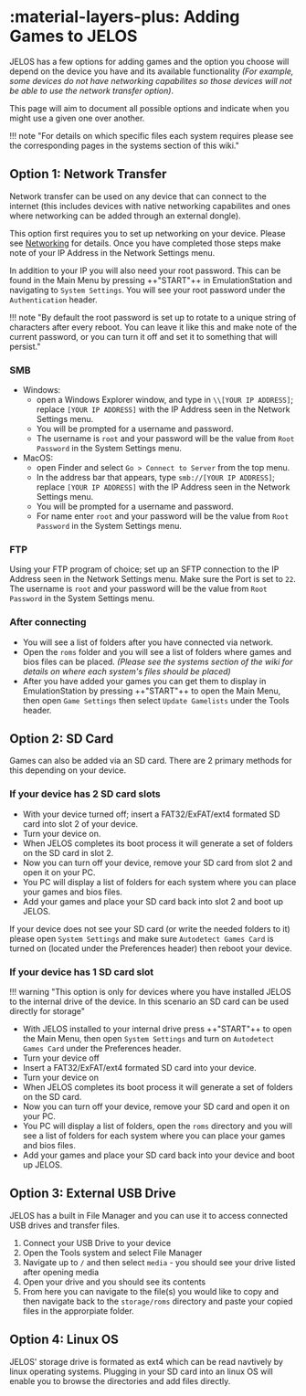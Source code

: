 # :material-layers-plus: Adding Games to JELOS

JELOS has a few options for adding games and the option you choose will depend on the device you have and its available functionality *(For example, some devices do not have networking capabilites so those devices will not be able to use the network transfer option)*.  

This page will aim to document all possible options and indicate when you might use a given one over another.

!!! note "For details on which specific files each system requires please see the corresponding pages in the systems section of this wiki."

## Option 1: Network Transfer

Network transfer can be used on any device that can connect to the internet (this includes devices with native networking capabilites and ones where networking can be added through an external dongle).

This option first requires you to set up networking on your device.  Please see [Networking](../../configure/networking) for details.  Once you have completed those steps make note of your IP Address in the Network Settings menu.

In addition to your IP you will also need your root password.  This can be found in the Main Menu by pressing ++"START"++ in EmulationStation and navigating to `System Settings`.  You will see your root password under the `Authentication` header.

!!! note "By default the root password is set up to rotate to a unique string of characters after every reboot. You can leave it like this and make note of the current password, or you can turn it off and set it to something that will persist."

### SMB

- Windows:
    - open a Windows Explorer window, and type in `\\[YOUR IP ADDRESS]`; replace `[YOUR IP ADDRESS]` with the IP Address seen in the Network Settings menu.
    - You will be prompted for a username and password. 
    - The username is `root` and your password will be the value from `Root Password` in the System Settings menu.
- MacOS: 
    - open Finder and select `Go > Connect to Server` from the top menu.
    - In the address bar that appears, type `smb://[YOUR IP ADDRESS]`; replace `[YOUR IP ADDRESS]` with the IP Address seen in the Network Settings menu.
    - You will be prompted for a username and password.
    - For name enter `root` and your password will be the value from `Root Password` in the System Settings menu.

### FTP

Using your FTP program of choice; set up an SFTP connection to the IP Address seen in the Network Settings menu.  Make sure the Port is set to `22`.  The username is `root` and your password will be the value from `Root Password` in the System Settings menu. 

### After connecting

- You will see a list of folders after you have connected via network.  
- Open the `roms` folder and you will see a list of folders where games and bios files can be placed. *(Please see the systems section of the wiki for details on where each system's files should be placed)*
- After you have added your games you can get them to display in EmulationStation by pressing ++"START"++ to open the Main Menu, then open `Game Settings` then select `Update Gamelists` under the Tools header.

## Option 2: SD Card

Games can also be added via an SD card.  There are 2 primary methods for this depending on your device.

### If your device has 2 SD card slots

- With your device turned off; insert a FAT32/ExFAT/ext4 formated SD card into slot 2 of your device.
- Turn your device on.
- When JELOS completes its boot process it will generate a set of folders on the SD card in slot 2.
- Now you can turn off your device, remove your SD card from slot 2 and open it on your PC.
- You PC will display a list of folders for each system where you can place your games and bios files.
- Add your games and place your SD card back into slot 2 and boot up JELOS.

If your device does not see your SD card (or write the needed folders to it) please open `System Settings` and make sure `Autodetect Games Card` is turned on (located under the Preferences header) then reboot your device.

### If your device has 1 SD card slot

!!! warning "This option is only for devices where you have installed JELOS to the internal drive of the device. In this scenario an SD card can be used directly for storage"

- With JELOS installed to your internal drive press ++"START"++ to open the Main Menu, then open `System Settings` and turn on `Autodetect Games Card` under the Preferences header.
- Turn your device off
- Insert a FAT32/ExFAT/ext4 formated SD card into your device.
- Turn your device on
- When JELOS completes its boot process it will generate a set of folders on the SD card.
- Now you can turn off your device, remove your SD card and open it on your PC.
- You PC will display a list of folders, open the `roms` directory and you will see a list of folders for each system where you can place your games and bios files.
- Add your games and place your SD card back into your device and boot up JELOS.

## Option 3: External USB Drive

JELOS has a built in File Manager and you can use it to access connected USB drives and transfer files. 

1. Connect your USB Drive to your device
2. Open the Tools system and select File Manager
3. Navigate up to `/` and then select `media` - you should see your drive listed after opening media
4. Open your drive and you should see its contents
5. From here you can navigate to the file(s) you would like to copy and then navigate back to the `storage/roms` directory and paste your copied files in the approrpiate folder.

## Option 4: Linux OS

JELOS' storage drive is formated as ext4 which can be read navtively by linux operating systems.  Plugging in your SD card into an linux OS will enable you to browse the directories and add files directly.